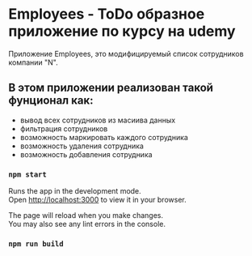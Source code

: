 # Employees - ToDo образное приложение по курсу на udemy

Приложение Employees, это модифицируемый список сотрудников компании "N".

## В этом приложении реализован такой фунционал как: 

- вывод всех сотрудников из масиива данных
- фильтрация сотрудников
- возможность маркировать каждого сотрудника
- возможность удаления сотрудника 
- возможность добавления сотрудника

### `npm start`

Runs the app in the development mode.\
Open [http://localhost:3000](http://localhost:3000) to view it in your browser.

The page will reload when you make changes.\
You may also see any lint errors in the console.

### `npm run build`